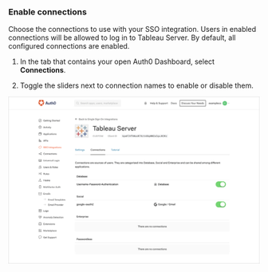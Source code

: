 ### Enable connections

Choose the connections to use with your SSO integration. Users in enabled connections will be allowed to log in to Tableau Server. By default, all configured connections are enabled.

1. In the tab that contains your open Auth0 Dashboard, select **Connections**.

2. Toggle the sliders next to connection names to enable or disable them.

![Enable/Disable Connections](/media/articles/dashboard/sso-integrations/settings-connections-tableau-server.png)